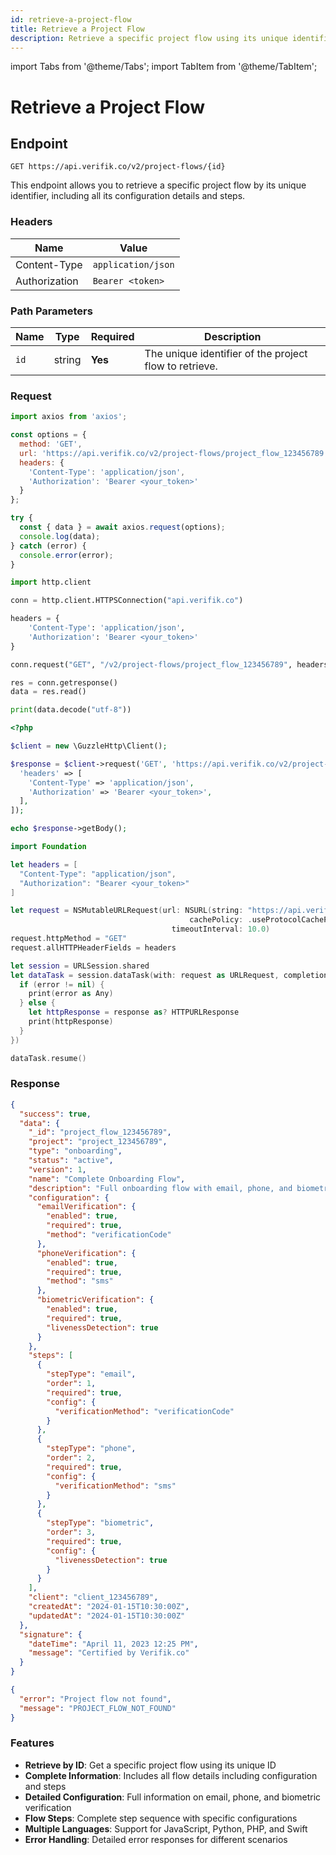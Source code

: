 ```yaml
---
id: retrieve-a-project-flow
title: Retrieve a Project Flow
description: Retrieve a specific project flow using its unique identifier
---
```


import Tabs from '@theme/Tabs';
import TabItem from '@theme/TabItem';

# Retrieve a Project Flow

## Endpoint

```
GET https://api.verifik.co/v2/project-flows/{id}
```

This endpoint allows you to retrieve a specific project flow by its unique identifier, including all its configuration details and steps.

### Headers

| Name          | Value              |
| ------------- | ------------------ |
| Content-Type  | `application/json` |
| Authorization | `Bearer <token>`   |

### Path Parameters

| Name | Type   | Required | Description                                                      |
| ---- | ------ | -------- | ---------------------------------------------------------------- |
| `id` | string | **Yes**  | The unique identifier of the project flow to retrieve.         |

### Request

<Tabs>
  <TabItem value="javascript" label="JavaScript">

```javascript
import axios from 'axios';

const options = {
  method: 'GET',
  url: 'https://api.verifik.co/v2/project-flows/project_flow_123456789',
  headers: {
    'Content-Type': 'application/json',
    'Authorization': 'Bearer <your_token>'
  }
};

try {
  const { data } = await axios.request(options);
  console.log(data);
} catch (error) {
  console.error(error);
}
```

  </TabItem>
  <TabItem value="python" label="Python">

```python
import http.client

conn = http.client.HTTPSConnection("api.verifik.co")

headers = {
    'Content-Type': 'application/json',
    'Authorization': 'Bearer <your_token>'
}

conn.request("GET", "/v2/project-flows/project_flow_123456789", headers=headers)

res = conn.getresponse()
data = res.read()

print(data.decode("utf-8"))
```

  </TabItem>
  <TabItem value="php" label="PHP">

```php
<?php

$client = new \GuzzleHttp\Client();

$response = $client->request('GET', 'https://api.verifik.co/v2/project-flows/project_flow_123456789', [
  'headers' => [
    'Content-Type' => 'application/json',
    'Authorization' => 'Bearer <your_token>',
  ],
]);

echo $response->getBody();
```

  </TabItem>
  <TabItem value="swift" label="Swift">

```swift
import Foundation

let headers = [
  "Content-Type": "application/json",
  "Authorization": "Bearer <your_token>"
]

let request = NSMutableURLRequest(url: NSURL(string: "https://api.verifik.co/v2/project-flows/project_flow_123456789")! as URL,
                                        cachePolicy: .useProtocolCachePolicy,
                                    timeoutInterval: 10.0)
request.httpMethod = "GET"
request.allHTTPHeaderFields = headers

let session = URLSession.shared
let dataTask = session.dataTask(with: request as URLRequest, completionHandler: { (data, response, error) -> Void in
  if (error != nil) {
    print(error as Any)
  } else {
    let httpResponse = response as? HTTPURLResponse
    print(httpResponse)
  }
})

dataTask.resume()
```

  </TabItem>
</Tabs>

### Response

<Tabs>
  <TabItem value="200" label="200">

```json
{
  "success": true,
  "data": {
    "_id": "project_flow_123456789",
    "project": "project_123456789",
    "type": "onboarding",
    "status": "active",
    "version": 1,
    "name": "Complete Onboarding Flow",
    "description": "Full onboarding flow with email, phone, and biometric verification",
    "configuration": {
      "emailVerification": {
        "enabled": true,
        "required": true,
        "method": "verificationCode"
      },
      "phoneVerification": {
        "enabled": true,
        "required": true,
        "method": "sms"
      },
      "biometricVerification": {
        "enabled": true,
        "required": true,
        "livenessDetection": true
      }
    },
    "steps": [
      {
        "stepType": "email",
        "order": 1,
        "required": true,
        "config": {
          "verificationMethod": "verificationCode"
        }
      },
      {
        "stepType": "phone",
        "order": 2,
        "required": true,
        "config": {
          "verificationMethod": "sms"
        }
      },
      {
        "stepType": "biometric",
        "order": 3,
        "required": true,
        "config": {
          "livenessDetection": true
        }
      }
    ],
    "client": "client_123456789",
    "createdAt": "2024-01-15T10:30:00Z",
    "updatedAt": "2024-01-15T10:30:00Z"
  },
  "signature": {
    "dateTime": "April 11, 2023 12:25 PM",
    "message": "Certified by Verifik.co"
  }
}
```

  </TabItem>
  <TabItem value="404" label="404">

```json
{
  "error": "Project flow not found",
  "message": "PROJECT_FLOW_NOT_FOUND"
}
```

  </TabItem>
</Tabs>

### Features

- **Retrieve by ID**: Get a specific project flow using its unique ID
- **Complete Information**: Includes all flow details including configuration and steps
- **Detailed Configuration**: Full information on email, phone, and biometric verification
- **Flow Steps**: Complete step sequence with specific configurations
- **Multiple Languages**: Support for JavaScript, Python, PHP, and Swift
- **Error Handling**: Detailed error responses for different scenarios
